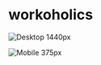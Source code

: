 # workoholics
![Desktop 1440px](https://user-images.githubusercontent.com/113461287/223144773-335b58ae-f4e5-445e-84e8-40952bac8889.jpg)

![Mobile 375px](https://user-images.githubusercontent.com/113461287/223144838-66a9e166-f30c-429e-bda6-37fa0f195f5e.jpg)
